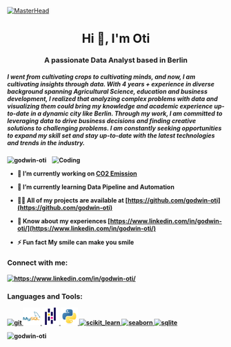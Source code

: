 
[![MasterHead](https://miro.medium.com/v2/resize:fit:1400/1*g__jiesLRIfCRefVG69Pfw.gif)](https://rishavchanda.io)
<h1 align="center">Hi 👋, I'm Oti</h1>
<h3 align="center">A passionate Data Analyst based in Berlin</h3>
<h5 align="left">I went from cultivating crops to cultivating minds, and now, I am cultivating insights through data. 
With 4 years + experience in diverse background spanning Agricultural Science, education and business development, I realized that analyzing complex problems with data and visualizing them could bring my knowledge and academic experience up-to-date in a dynamic city like Berlin.<b>
Through my work, I am committed to leveraging data to drive business decisions and finding creative solutions to challenging problems. I am constantly seeking opportunities to expand my skill set and stay up-to-date with the latest technologies and trends in the industry.</h5>

<img align="right" alt="Coding" width="400" src="https://tse3.mm.bing.net/th?id=OIP.U9KCxb_HkEp-_NzwpZRl2QHaEw&pid=Api&P=0&h=180">


<p align="left"> <img src="https://komarev.com/ghpvc/?username=godwin-oti&label=Profile%20views&color=0e75b6&style=flat" alt="godwin-oti" /> </p>



- 🔭 I’m currently working on [CO2 Emission](https://github.com/Godwin-Oti/CO2-Emission-Analysis)

- 🌱 I’m currently learning **Data Pipeline and Automation**

- 👨‍💻 All of my projects are available at [https://github.com/godwin-oti](https://github.com/godwin-oti)

- 📄 Know about my experiences [https://www.linkedin.com/in/godwin-oti/](https://www.linkedin.com/in/godwin-oti/)

- ⚡ Fun fact **My smile can make you smile**

<h3 align="left">Connect with me:</h3>
<p align="left">
<a href="[https://linkedin.com/in/https://www.linkedin.com/in/godwin-oti/](https://www.linkedin.com/in/godwin-oti/)" target="blank"><img align="center" src="https://raw.githubusercontent.com/rahuldkjain/github-profile-readme-generator/master/src/images/icons/Social/linked-in-alt.svg" alt="https://www.linkedin.com/in/godwin-oti/" height="30" width="40" /></a>
</p>

<h3 align="left">Languages and Tools:</h3>
<p align="left"> <a href="https://git-scm.com/" target="_blank" rel="noreferrer"> <img src="https://www.vectorlogo.zone/logos/git-scm/git-scm-icon.svg" alt="git" width="40" height="40"/> </a> <a href="https://www.mysql.com/" target="_blank" rel="noreferrer"> <img src="https://raw.githubusercontent.com/devicons/devicon/master/icons/mysql/mysql-original-wordmark.svg" alt="mysql" width="40" height="40"/> </a> <a href="https://pandas.pydata.org/" target="_blank" rel="noreferrer"> <img src="https://raw.githubusercontent.com/devicons/devicon/2ae2a900d2f041da66e950e4d48052658d850630/icons/pandas/pandas-original.svg" alt="pandas" width="40" height="40"/> </a> <a href="https://www.python.org" target="_blank" rel="noreferrer"> <img src="https://raw.githubusercontent.com/devicons/devicon/master/icons/python/python-original.svg" alt="python" width="40" height="40"/> </a> <a href="https://scikit-learn.org/" target="_blank" rel="noreferrer"> <img src="https://upload.wikimedia.org/wikipedia/commons/0/05/Scikit_learn_logo_small.svg" alt="scikit_learn" width="40" height="40"/> </a> <a href="https://seaborn.pydata.org/" target="_blank" rel="noreferrer"> <img src="https://seaborn.pydata.org/_images/logo-mark-lightbg.svg" alt="seaborn" width="40" height="40"/> </a> <a href="https://www.sqlite.org/" target="_blank" rel="noreferrer"> <img src="https://www.vectorlogo.zone/logos/sqlite/sqlite-icon.svg" alt="sqlite" width="40" height="40"/> </a> </p>

<p><img align="left" src="https://github-readme-stats.vercel.app/api/top-langs?username=godwin-oti&show_icons=true&locale=en&layout=compact" alt="godwin-oti" /></p>





